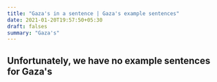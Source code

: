 ```yaml
---
title: "Gaza's in a sentence | Gaza's example sentences"
date: 2021-01-20T19:57:50+05:30
draft: falses
summary: "Gaza's"
---
```

## Unfortunately, we have no example sentences for Gaza's                 
